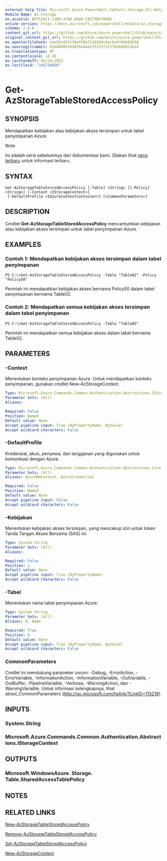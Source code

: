 ```yaml
---
external help file: Microsoft.Azure.PowerShell.Cmdlets.Storage.dll-Help.xml
Module Name: Az.Storage
ms.assetid: BF5526C1-11B9-47A8-A5A6-CB275B470A9E
online version: https://docs.microsoft.com/powershell/module/az.storage/get-azstoragetablestoredaccesspolicy
schema: 2.0.0
content_git_url: https://github.com/Azure/azure-powershell/blob/main/src/Storage/Storage.Management/help/Get-AzStorageTableStoredAccessPolicy.md
original_content_git_url: https://github.com/Azure/azure-powershell/blob/main/src/Storage/Storage.Management/help/Get-AzStorageTableStoredAccessPolicy.md
ms.openlocfilehash: eae93c853139afb9ef218204c8acba478bb6bb58
ms.sourcegitcommit: 82b4008b76d035e4aee733727371765b0d853bed
ms.translationtype: MT
ms.contentlocale: id-ID
ms.lasthandoff: 05/24/2022
ms.locfileid: "145716850"
---
```

# Get-AzStorageTableStoredAccessPolicy

## SYNOPSIS
Mendapatkan kebijakan atau kebijakan akses tersimpan untuk tabel penyimpanan Azure.

> [!NOTE]
>Ini adalah versi sebelumnya dari dokumentasi kami. Silakan lihat [versi terbaru](/powershell/module/az.storage/get-azstoragetablestoredaccesspolicy) untuk informasi terbaru.

## SYNTAX

```
Get-AzStorageTableStoredAccessPolicy [-Table] <String> [[-Policy] <String>] [-Context <IStorageContext>]
 [-DefaultProfile <IAzureContextContainer>] [<CommonParameters>]
```

## DESCRIPTION
Cmdlet **Get-AzStorageTableStoredAccessPolicy** mencantumkan kebijakan atau kebijakan akses tersimpan untuk tabel penyimpanan Azure.

## EXAMPLES

### Contoh 1: Mendapatkan kebijakan akses tersimpan dalam tabel penyimpanan
```
PS C:\>Get-AzStorageTableStoredAccessPolicy -Table "Table02" -Policy "Policy50"
```

Perintah ini mendapatkan kebijakan akses bernama Policy50 dalam tabel penyimpanan bernama Table02.

### Contoh 2: Mendapatkan semua kebijakan akses tersimpan dalam tabel penyimpanan
```
PS C:\>Get-AzStorageTableStoredAccessPolicy -Table "Table02"
```

Perintah ini mendapatkan semua kebijakan akses dalam tabel bernama Table02.

## PARAMETERS

### -Context
Menentukan konteks penyimpanan Azure.
Untuk mendapatkan konteks penyimpanan, gunakan cmdlet New-AzStorageContext.

```yaml
Type: Microsoft.Azure.Commands.Common.Authentication.Abstractions.IStorageContext
Parameter Sets: (All)
Aliases:

Required: False
Position: Named
Default value: None
Accept pipeline input: True (ByPropertyName, ByValue)
Accept wildcard characters: False
```

### -DefaultProfile
Kredensial, akun, penyewa, dan langganan yang digunakan untuk komunikasi dengan Azure.

```yaml
Type: Microsoft.Azure.Commands.Common.Authentication.Abstractions.Core.IAzureContextContainer
Parameter Sets: (All)
Aliases: AzureRmContext, AzureCredential

Required: False
Position: Named
Default value: None
Accept pipeline input: False
Accept wildcard characters: False
```

### -Kebijakan
Menentukan kebijakan akses tersimpan, yang mencakup izin untuk token Tanda Tangan Akses Bersama (SAS) ini.

```yaml
Type: System.String
Parameter Sets: (All)
Aliases:

Required: False
Position: 1
Default value: None
Accept pipeline input: True (ByPropertyName)
Accept wildcard characters: False
```

### -Tabel
Menentukan nama tabel penyimpanan Azure.

```yaml
Type: System.String
Parameter Sets: (All)
Aliases: N, Name

Required: True
Position: 0
Default value: None
Accept pipeline input: True (ByPropertyName, ByValue)
Accept wildcard characters: False
```

### CommonParameters
Cmdlet ini mendukung parameter umum: -Debug, -ErrorAction, -ErrorVariable, -InformationAction, -InformationVariable, -OutVariable, -OutBuffer, -PipelineVariable, -Verbose, -WarningAction, dan -WarningVariable. Untuk informasi selengkapnya, lihat about_CommonParameters (http://go.microsoft.com/fwlink/?LinkID=113216).

## INPUTS

### System.String

### Microsoft.Azure.Commands.Common.Authentication.Abstractions.IStorageContext

## OUTPUTS

### Microsoft.WindowsAzure. Storage. Table.SharedAccessTablePolicy

## NOTES

## RELATED LINKS

[New-AzStorageTableStoredAccessPolicy](./New-AzStorageTableStoredAccessPolicy.md)

[Remove-AzStorageTableStoredAccessPolicy](./Remove-AzStorageTableStoredAccessPolicy.md)

[Set-AzStorageTableStoredAccessPolicy](./Set-AzStorageTableStoredAccessPolicy.md)

[New-AzStorageContext](./New-AzStorageContext.md)


